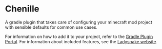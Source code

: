 # Chenille
A gradle plugin that takes care of configuring your minecraft mod project with sensible defaults for common use cases.

For information on how to add it to your project, refer to the [Gradle Plugin Portal](https://plugins.gradle.org/plugin/io.github.ladysnake.chenille).
For information about included features, see the [Ladysnake website](https://ladysnake.github.io/wiki/chenille).
